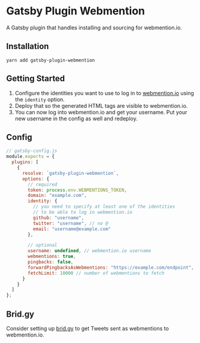 # Gatsby Plugin Webmention

A Gatsby plugin that handles installing and sourcing for webmention.io.

## Installation

```shell
yarn add gatsby-plugin-webmention
```

## Getting Started

1. Configure the identities you want to use to log in to
   [webmention.io](https://webmention.io) using the `identity` option.
1. Deploy that so the generated HTML tags are visible to webmention.io.
1. You can now log into webmention.io and get your username. Put your new
   username in the config as well and redeploy.

## Config

```js
// gatsby-config.js
module.exports = {
  plugins: [
    {
      resolve: `gatsby-plugin-webmention`,
      options: {
        // required
        token: process.env.WEBMENTIONS_TOKEN,
        domain: "example.com",
        identity: {
          // you need to specify at least one of the identities
          // to be able to log in webmention.io
          github: "username",
          twitter: "username", // no @
          email: "username@example.com"
        },

        // optional
        username: undefined, // webmention.io username
        webmentions: true,
        pingbacks: false,
        forwardPingbacksAsWebmentions: "https://example.com/endpoint",
        fetchLimit: 10000 // number of webmentions to fetch
      }
    }
  ]
};
```

## Brid.gy

Consider setting up [brid.gy](https://brid.gy/) to get Tweets sent as
webmentions to webmention.io.
